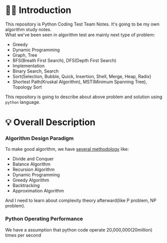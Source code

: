 # 👋🏻 Introduction

This repository is Python Coding Test Team Notes. It's going to be my own algorithm study notes.  
What we've been seen in algorithm test are mainly next type of problem:

- Greedy
- Dynamic Programming
- Graph, Tree
- BFS(Breath First Search), DFS(Depth First Search)
- Implementation
- Binary Search, Search
- Sort(Selection, Bubble, Quick, Insertion, Shell, Merge, Heap, Radix)
- Shortest Path(Kruskal Algorithm), MST(Minimum Spanning Tree), Topology Sort

This repository is going to describe about above problem and solution using `python` language.

# 💡 Overall Description

### Algorithm Design Paradigm

To make good algorithm, we have [several methodology](http://www.aistudy.co.kr/algorithm/design_park.htm) like:

- Divide and Conquer
- Balance Algorithm
- Recursion Algorithm
- Dynamic Programming
- Greedy Algorithm
- Backtracking
- Approximation Algorithm

And I need to learn about complexity theory afterward(like P problem, NP problem).

### Python Operating Performance

We have a assumption that python code operate 20,000,000(20million) times per second
